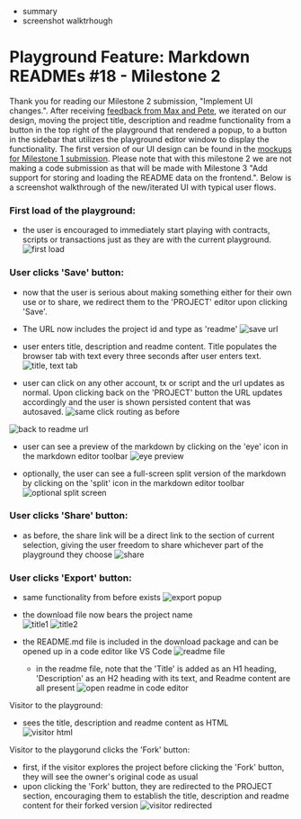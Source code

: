 - summary
- screenshot walktrhough

# Playground Feature: Markdown READMEs #18 - Milestone 2
Thank you for reading our Milestone 2 submission, "Implement UI changes.". After receiving [feedback from Max and Pete](https://github.com/onflow/flip-fest/pull/40#issuecomment-926683566), we iterated on our design, moving the project title, description and readme functionality from a button in the top right of the playground that rendered a popup, to a button in the sidebar that utilizes the playground editor window to display the functionality. The first version of our UI design can be found in the [mockups for Milestone 1 submission](https://github.com/hichana/flip-fest/tree/submissions/issue-%2318/milestone-%231/TeamExponential/submissions/issue-%2318/milestone-%231/TeamExponential/wireframe-mockups). Please note that with this milestone 2 we are not making a code submission as that will be made with Milestone 3 "Add support for storing and loading the README data on the frontend.". Below is a screenshot walkthrough of the new/iterated UI with typical user flows.


### First load of the playground:
- the user is encouraged to immediately start playing with contracts, scripts or transactions just as they are with the current playground. 
![first load](https://github.com/hichana/flip-fest/blob/submissions/issue-%2318/milestone-%232/TeamExponential/submission/issue-18/milestone-2/TeamExponential/readme-images/1%20-%20first%20load.png?raw=true)


### User clicks 'Save' button:
- now that the user is serious about making something either for their own use or to share, we redirect them to the 'PROJECT' editor upon clicking 'Save'. 
- The URL now includes the project id and type as 'readme'
![save url](https://github.com/hichana/flip-fest/blob/submissions/issue-%2318/milestone-%232/TeamExponential/submission/issue-18/milestone-2/TeamExponential/readme-images/2%20-%201%20-%20save,%20url.png?raw=true)

- user enters title, description and readme content. Title populates the browser tab with text every three seconds after user enters text.
![title, text tab](https://github.com/hichana/flip-fest/blob/submissions/issue-%2318/milestone-%232/TeamExponential/submission/issue-18/milestone-2/TeamExponential/readme-images/2%20-%202%20-%20title,%20tab%20text.png?raw=true)

- user can click on any other account, tx or script and the url updates as normal. Upon clicking back on the 'PROJECT' button the URL updates accordingly and the user is shown persisted content that was autosaved.
![same click routing as before](https://github.com/hichana/flip-fest/blob/submissions/issue-%2318/milestone-%232/TeamExponential/submission/issue-18/milestone-2/TeamExponential/readme-images/2%20-%203%20-%20same%20click%20routing%20as%20before.png?raw=true)

![back to readme url](https://github.com/hichana/flip-fest/blob/submissions/issue-%2318/milestone-%232/TeamExponential/submission/issue-18/milestone-2/TeamExponential/readme-images/2%20-%204%20-%20back%20to%20readme%20url.png?raw=true)

- user can see a preview of the markdown by clicking on the 'eye' icon in the markdown editor toolbar
![eye preview](https://github.com/hichana/flip-fest/blob/submissions/issue-%2318/milestone-%232/TeamExponential/submission/issue-18/milestone-2/TeamExponential/readme-images/2%20-%205%20-%20eye%20preview.png?raw=true)

- optionally, the user can see a full-screen split version of the markdown by clicking on the 'split' icon in the markdown editor toolbar
![optional split screen](https://github.com/hichana/flip-fest/blob/submissions/issue-%2318/milestone-%232/TeamExponential/submission/issue-18/milestone-2/TeamExponential/readme-images/2%20-%206%20-%20split%20screen%20option.png?raw=true)

### User clicks 'Share' button:
- as before, the share link will be a direct link to the section of current selection, giving the user freedom to share whichever part of the playground they choose
![share](https://github.com/hichana/flip-fest/blob/submissions/issue-%2318/milestone-%232/TeamExponential/submission/issue-18/milestone-2/TeamExponential/readme-images/3%20-%201%20-%20share.png?raw=true)


### User clicks 'Export' button:
- same functionality from before exists
![export popup](https://github.com/hichana/flip-fest/blob/submissions/issue-%2318/milestone-%232/TeamExponential/submission/issue-18/milestone-2/TeamExponential/readme-images/4%20-%201%20-%20export%20popup.png?raw=true)

- the download file now bears the project name  
![title1](https://github.com/hichana/flip-fest/blob/submissions/issue-%2318/milestone-%232/TeamExponential/submission/issue-18/milestone-2/TeamExponential/readme-images/4%20-%202%20-%20title.png?raw=true)
![title2](https://github.com/hichana/flip-fest/blob/submissions/issue-%2318/milestone-%232/TeamExponential/submission/issue-18/milestone-2/TeamExponential/readme-images/4%20-%202%20-%20title2.png?raw=true)

- the README.md file is included in the download package and can be opened up in a code editor like VS Code 
![readme file](https://github.com/hichana/flip-fest/blob/submissions/issue-%2318/milestone-%232/TeamExponential/submission/issue-18/milestone-2/TeamExponential/readme-images/4%20-%203%20-%201%20readme%20file.png?raw=true)

  - in the readme file, note that the 'Title' is added as an H1 heading, 'Description' as an H2 heading with its text, and Readme content are all present
  ![open readme in code editor](https://github.com/hichana/flip-fest/blob/submissions/issue-%2318/milestone-%232/TeamExponential/submission/issue-18/milestone-2/TeamExponential/readme-images/4%20-%203%20-%202%20open%20readme%20in%20code%20editor.png?raw=true)

Visitor to the playground:
- sees the title, description and readme content as HTML  
![visitor html](https://github.com/hichana/flip-fest/blob/submissions/issue-%2318/milestone-%232/TeamExponential/submission/issue-18/milestone-2/TeamExponential/readme-images/5%20-%201%20-%20visitor%20html.png?raw=true)

Visitor to the playgorund clicks the 'Fork' button:
- first, if the visitor explores the project before clicking the 'Fork' button, they will see the owner's original code as usual
- upon clicking the 'Fork' button, they are redirected to the PROJECT section, encouraging them to establish the title, description and readme content for their forked version
![visitor redirected](https://github.com/hichana/flip-fest/blob/submissions/issue-%2318/milestone-%232/TeamExponential/submission/issue-18/milestone-2/TeamExponential/readme-images/6%20-%201%20-%20visitor%20redirected.png?raw=true)



